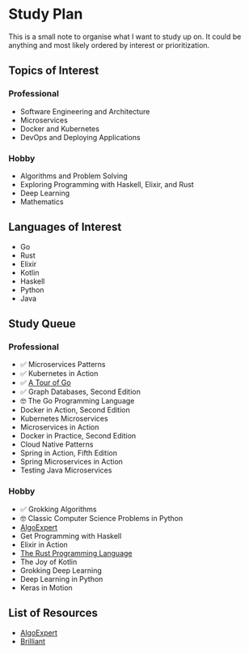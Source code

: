 # Study Plan

This is a small note to organise what I want to study up on. It could be anything and most likely ordered by interest or prioritization.

## Topics of Interest

### Professional

* Software Engineering and Architecture
* Microservices
* Docker and Kubernetes
* DevOps and Deploying Applications

### Hobby

* Algorithms and Problem Solving
* Exploring Programming with Haskell, Elixir, and Rust
* Deep Learning
* Mathematics

## Languages of Interest

* Go
* Rust
* Elixir
* Kotlin
* Haskell
* Python
* Java

## Study Queue

### Professional

* ✅ Microservices Patterns
* ✅ Kubernetes in Action
* ✅ [A Tour of Go](https://tour.golang.org/)
* ✅ Graph Databases, Second Edition
* 🤓 The Go Programming Language
* Docker in Action, Second Edition
* Kubernetes Microservices
* Microservices in Action
* Docker in Practice, Second Edition
* Cloud Native Patterns
* Spring in Action, Fifth Edition
* Spring Microservices in Action
* Testing Java Microservices

### Hobby

* ✅ Grokking Algorithms
* 🤓 Classic Computer Science Problems in Python
* [AlgoExpert](https://www.algoexpert.io)
* Get Programming with Haskell
* Elixir in Action
* [The Rust Programming Language](https://doc.rust-lang.org/book/#the-rust-programming-language)
* The Joy of Kotlin
* Grokking Deep Learning
* Deep Learning in Python
* Keras in Motion

## List of Resources

* [AlgoExpert](https://www.algoexpert.io)
* [Brilliant](https://brilliant.org/)

